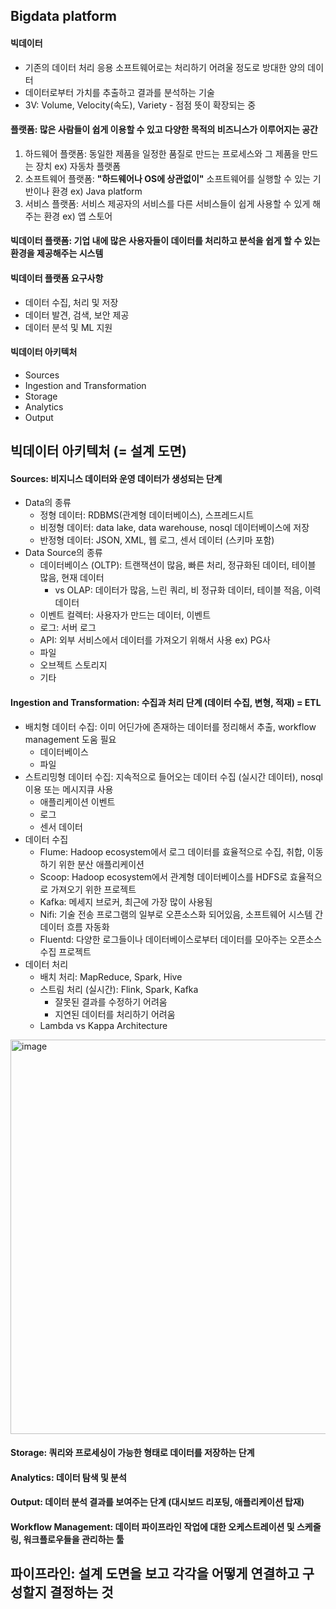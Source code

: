 ## Bigdata platform

#### 빅데이터
 - 기존의 데이터 처리 응용 소프트웨어로는 처리하기 어려울 정도로 방대한 양의 데이터
 - 데이터로부터 가치를 추출하고 결과를 분석하는 기술
 - 3V: Volume, Velocity(속도), Variety - 점점 뜻이 확장되는 중

#### 플랫폼: 많은 사람들이 쉽게 이용할 수 있고 다양한 목적의 비즈니스가 이루어지는 공간
1. 하드웨어 플랫폼: 동일한 제품을 일정한 품질로 만드는 프로세스와 그 제품을 만드는 장치 ex) 자동차 플랫폼
2. 소프트웨어 플랫폼: **"하드웨어나 OS에 상관없이"** 소프트웨어를 실행할 수 있는 기반이나 환경 ex) Java platform
3. 서비스 플랫폼: 서비스 제공자의 서비스를 다른 서비스들이 쉽게 사용할 수 있게 해주는 환경 ex) 앱 스토어

#### 빅데이터 플랫폼: 기업 내에 많은 사용자들이 데이터를 처리하고 분석을 쉽게 할 수 있는 환경을 제공해주는 시스템

#### 빅데이터 플랫폼 요구사항
 - 데이터 수집, 처리 및 저장
 - 데이터 발견, 검색, 보안 제공
 - 데이터 분석 및 ML 지원

#### 빅데이터 아키텍처
 - Sources
 - Ingestion and Transformation 
 - Storage 
 - Analytics 
 - Output

## 빅데이터 아키텍처 (= 설계 도면)

#### Sources: 비지니스 데이터와 운영 데이터가 생성되는 단계
- Data의 종류 
  - 정형 데이터: RDBMS(관계형 데이터베이스), 스프레드시트 
  - 비정형 데이터: data lake, data warehouse, nosql 데이터베이스에 저장 
  - 반정형 데이터: JSON, XML, 웹 로그, 센서 데이터 (스키마 포함)
- Data Source의 종류
  - 데이터베이스 (OLTP): 트랜잭션이 많음, 빠른 처리, 정규화된 데이터, 테이블 많음, 현재 데이터
	- vs OLAP: 데이터가 많음, 느린 쿼리, 비 정규화 데이터, 테이블 적음, 이력 데이터
  - 이벤트 컬렉터: 사용자가 만드는 데이터, 이벤트
  - 로그: 서버 로그
  - API: 외부 서비스에서 데이터를 가져오기 위해서 사용 ex) PG사
  - 파일
  - 오브젝트 스토리지
  - 기타
#### Ingestion and Transformation: 수집과 처리 단계 (데이터 수집, 변형, 적재) = ETL
- 배치형 데이터 수집: 이미 어딘가에 존재하는 데이터를 정리해서 추출, workflow management 도움 필요
  - 데이터베이스
  - 파일
- 스트리밍형 데이터 수집: 지속적으로 들어오는 데이터 수집 (실시간 데이터), nosql 이용 또는 메시지큐 사용
  - 애플리케이션 이벤트
  - 로그
  - 센서 데이터
- 데이터 수집
  - Flume: Hadoop ecosystem에서 로그 데이터를 효율적으로 수집, 취합, 이동하기 위한 분산 애플리케이션
  - Scoop: Hadoop ecosystem에서 관계형 데이터베이스를 HDFS로 효율적으로 가져오기 위한 프로젝트
  - Kafka: 메세지 브로커, 최근에 가장 많이 사용됨
  - Nifi: 기술 전송 프로그램의 일부로 오픈소스화 되어있음, 소프트웨어 시스템 간 데이터 흐름 자동화
  - Fluentd: 다양한 로그들이나 데이터베이스로부터 데이터를 모아주는 오픈소스 수집 프로젝트
- 데이터 처리
  - 배치 처리: MapReduce, Spark, Hive
  - 스트림 처리 (실시간): Flink, Spark, Kafka
    - 잘못된 결과를 수정하기 어려움
    - 지연된 데이터를 처리하기 어려움
  - Lambda vs Kappa Architecture
 <img width="631" alt="image" src="https://github.com/user-attachments/assets/8e06053c-3482-4e7e-b84b-0eb4287aad14" />

#### Storage: 쿼리와 프로세싱이 가능한 형태로 데이터를 저장하는 단계
#### Analytics: 데이터 탐색 및 분석
#### Output: 데이터 분석 결과를 보여주는 단계 (대시보드 리포팅, 애플리케이션 탑재)
#### Workflow Management: 데이터 파이프라인 작업에 대한 오케스트레이션 및 스케줄링, 워크플로우들을 관리하는 툴

## 파이프라인: 설계 도면을 보고 각각을 어떻게 연결하고 구성할지 결정하는 것

